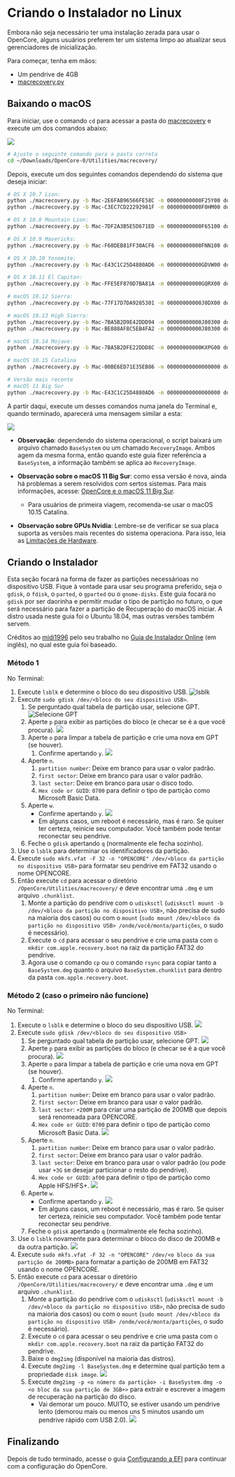 # Criando o Instalador no Linux

Embora não seja necessário ter uma instalação zerada para usar o OpenCore, alguns usuários preferem ter um sistema limpo ao atualizar seus gerenciadores de inicialização.

Para começar, tenha em mãos:

* Um pendrive de 4GB
* [macrecovery.py](https://github.com/acidanthera/OpenCorePkg/releases)
  
## Baixando o macOS

Para iniciar, use o comando `cd` para acessar a pasta do [macrecovery](https://github.com/acidanthera/OpenCorePkg/releases) e execute um dos comandos abaixo:

![](../images/installer-guide/legacy-mac-install-md/macrecovery.png)

```sh
# Ajuste o seguinte comando para a pasta correta
cd ~/Downloads/OpenCore-0/Utilities/macrecovery/
```

Depois, execute um dos seguintes comandos dependendo do sistema que deseja iniciar:

```sh
# OS X 10.7 Lion:
python ./macrecovery.py -b Mac-2E6FAB96566FE58C -m 00000000000F25Y00 download
python ./macrecovery.py -b Mac-C3EC7CD22292981F -m 00000000000F0HM00 download

# OS X 10.8 Mountain Lion:
python ./macrecovery.py -b Mac-7DF2A3B5E5D671ED -m 00000000000F65100 download

# OS X 10.9 Mavericks:
python ./macrecovery.py -b Mac-F60DEB81FF30ACF6 -m 00000000000FNN100 download

# OS X 10.10 Yosemite:
python ./macrecovery.py -b Mac-E43C1C25D4880AD6 -m 00000000000GDVW00 download

# OS X 10.11 El Capitan:
python ./macrecovery.py -b Mac-FFE5EF870D7BA81A -m 00000000000GQRX00 download

# macOS 10.12 Sierra:
python ./macrecovery.py -b Mac-77F17D7DA9285301 -m 00000000000J0DX00 download

# macOS 10.13 High Sierra:
python ./macrecovery.py -b Mac-7BA5B2D9E42DDD94 -m 00000000000J80300 download
python ./macrecovery.py -b Mac-BE088AF8C5EB4FA2 -m 00000000000J80300 download

# macOS 10.14 Mojave:
python ./macrecovery.py -b Mac-7BA5B2DFE22DDD8C -m 00000000000KXPG00 download

# macOS 10.15 Catalina
python ./macrecovery.py -b Mac-00BE6ED71E35EB86 -m 00000000000000000 download

# Versão mais recente
# macOS 11 Big Sur
python ./macrecovery.py -b Mac-E43C1C25D4880AD6 -m 00000000000000000 download
```

A partir daqui, execute um desses comandos numa janela do Terminal e, quando terminado, aparecerá uma mensagem similar a esta:

![](../images/installer-guide/legacy-mac-install-md/download-done.png)

* **Observação**: dependendo do sistema operacional, o script baixará um arquivo chamado `BaseSystem` ou um chamado `RecoveryImage`. Ambos agem da mesma forma, então quando este guia fizer referência a `BaseSystem`, a informação também se aplica ao `RecoveryImage`.

* **Observação sobre o macOS 11 Big Sur**: como essa versão é nova, ainda há problemas a serem resolvidos com sertos sistemas. Para mais informações, acesse: [OpenCore e o macOS 11 Big Sur](../extras/big-sur/README.md).
  * Para usuários de primeira viagem, recomenda-se usar o macOS 10.15 Catalina.
* **Observação sobre GPUs Nvidia**: Lembre-se de verificar se sua placa suporta as versões mais recentes do sistema operaciona. Para isso, leia as [Limitações de Hardware](../macos-limits.md).

## Criando o Instalador

Esta seção focará na forma de fazer as partições necessárioas no dispositivo USB. Fique à vontade para usar seu programa preferido, seja o `gdisk`, o `fdisk`, o `parted`, o `gparted` ou o `gnome-disks`. Este guia focará no `gdisk` por ser daorinha e permitir mudar o tipo de partição no futuro, o que será necessário para fazer a partição de Recuperação do macOS iniciar. A distro usada neste guia foi o Ubuntu 18.04, mas outras versões também servem.

Créditos ao [midi1996](https://github.com/midi1996) pelo seu trabalho no [Guia de Instalador Online](https://midi1996.github.io/hackintosh-internet-install-gitbook/) (em inglês), no qual este guia foi baseado.

### Método 1

No Terminal:

1. Execute `lsblk` e determine o bloco do seu dispositivo USB.
  ![lsblk](../images/installer-guide/linux-install-md/unknown-5.png)
2. Execute `sudo gdisk /dev/<bloco do seu dispositivo USB>`.
   1. Se perguntado qual tabela de partição usar, selecione GPT.
      ![Selecione GPT](../images/installer-guide/linux-install-md/unknown-6.png)
   2. Aperte `p` para exibir as partições do bloco \(e checar se é a que você procura\).
      ![](../images/installer-guide/linux-install-md/unknown-13.png)
   3. Aperte `o` para limpar a tabela de partição e crie uma nova em GPT (se houver).
      1. Confirme apertando `y`.
         ![](../images/installer-guide/linux-install-md/unknown-8.png)
   4. Aperte `n`.
      1. `partition number`: Deixe em branco para usar o valor padrão.
      2. `first sector`: Deixe em branco para usar o valor padrão.
      3. `last sector`: Deixe em branco para usar o disco todo.
      4. `Hex code or GUID`: `0700` para definir o tipo de partição como Microsoft Basic Data.
   5. Aperte `w`.
      * Confirme apertando `y`.
      ![](../images/installer-guide/linux-install-md/unknown-9.png)
      * Em alguns casos, um reboot é necessário, mas é raro. Se quiser ter certeza, reinicie seu computador. Você também pode tentar reconectar seu pendrive.
   6. Feche o `gdisk` apertando `q` (normalmente ele fecha sozinho).
3. Use o `lsblk` para determinar os identificadores da partição.
4. Execute `sudo mkfs.vfat -F 32 -n "OPENCORE" /dev/<bloco da partição no dispositivo USB>` para formatar seu pendrive em FAT32 usando o nome OPENCORE.
5. Então execute `cd` para acessar o diretório `/OpenCore/Utilities/macrecovery/` e deve encontrar uma `.dmg` e um arquivo `.chunklist`.
   1. Monte a partição do pendrive com o `udisksctl` (`udisksctl mount -b /dev/<bloco da partição no dispositivo USB>`, não precisa de sudo na maioria dos casos) ou com o `mount` (`sudo mount /dev/<bloco da partição no dispositivo USB> /onde/você/monta/partições`, o sudo é necessário).
   2. Execute o `cd` para acessar o seu pendrive e crie uma pasta com o `mkdir com.apple.recovery.boot` na raiz da partição FAT32 do pendrive.
   3. Agora use o comando `cp` ou o comando `rsync` para copiar tanto a `BaseSystem.dmg` quanto o arquivo `BaseSystem.chunklist` para dentro da pasta `com.apple.recovery.boot`.

### Método 2 (caso o primeiro não funcione)

No Terminal:

1. Execute o `lsblk` e determine o bloco do seu dispositivo USB.
   ![](../images/installer-guide/linux-install-md/unknown-11.png)
2. Execute `sudo gdisk /dev/<bloco do seu dispositivo USB>`
   1. Se perguntado qual tabela de partição usar, selecione GPT.
      ![](../images/installer-guide/linux-install-md/unknown-12.png)
   2. Aperte `p` para exibir as partições do bloco \(e checar se é a que você procura\).
      ![](../images/installer-guide/linux-install-md/unknown-13.png)
   3. Aperte `o` para limpar a tabela de partição e crie uma nova em GPT (se houver).
      1. Confirme apertando `y`.
         ![](../images/installer-guide/linux-install-md/unknown-14.png)
   4. Aperte `n`.
      1. `partition number`: Deixe em branco para usar o valor padrão.
      2. `first sector`: Deixe em branco para usar o valor padrão.
      3. `last sector`: `+200M` para criar uma partição de 200MB que depois será renomeada para OPENCORE.
      4. `Hex code or GUID`: `0700` para definir o tipo de partição como Microsoft Basic Data.
      ![](../images/installer-guide/linux-install-md/unknown-15.png)
   5. Aperte `n`.
      1. `partition number`: Deixe em branco para usar o valor padrão.
      2. `first sector`: Deixe em branco para usar o valor padrão.
      3. `last sector`: Deixe em branco para usar o valor padrão \(ou pode usar `+3G` se desejar particionar o resto do pendrive\).
      4. `Hex code or GUID`: `af00` para definir o tipo de partição como Apple HFS/HFS+.
      ![](../images/installer-guide/linux-install-md/unknown-16.png)
   6. Aperte `w`.
      * Confirme apertando `y`.
      ![](../images/installer-guide/linux-install-md/unknown-17.png)
      * Em alguns casos, um reboot é necessário, mas é raro. Se quiser ter certeza, reinicie seu computador. Você também pode tentar reconectar seu pendrive.
   7. Feche o `gdisk` apertando `q` (normalmente ele fecha sozinho).
3. Use o `lsblk` novamente para determinar o bloco do disco de 200MB e da outra partição.
   ![](../images/installer-guide/linux-install-md/unknown-18.png)
4. Execute `sudo mkfs.vfat -F 32 -n "OPENCORE" /dev/<o bloco da sua partição de 200MB>` para formatar a partição de 200MB em FAT32 usando o nome OPENCORE.
5. Então execute `cd` para acessar o diretório `/OpenCore/Utilities/macrecovery/` e deve encontrar uma `.dmg` e um arquivo `.chunklist`.
   1. Monte a partição do pendrive com o `udisksctl` (`udisksctl mount -b /dev/<bloco da partição no dispositivo USB>`, não precisa de sudo na maioria dos casos) ou com o `mount` (`sudo mount /dev/<bloco da partição no dispositivo USB> /onde/você/monta/partições`, o sudo é necessário).
   2. Execute o `cd` para acessar o seu pendrive e crie uma pasta com o `mkdir com.apple.recovery.boot` na raiz da partição FAT32 do pendrive.
   3. Baixe o `dmg2img` (disponível na maioria das distros).
   4. Execute `dmg2img -l BaseSystem.dmg` e determine qual partição tem a propriedade `disk image`.
      ![](../images/installer-guide/linux-install-md/unknown-20.png)
   5. Execute `dmg2img -p <o número da partição> -i BaseSystem.dmg -o <o bloc da sua partição de 3GB+>` para extrair e escrever a imagem de recuperação na partição do disco.
      * Vai demorar um pouco. MUITO, se estiver usando um pendrive lento (demorou mais ou menos uns 5 minutos usando um pendrive rápido com USB 2.0).
      ![](../images/installer-guide/linux-install-md/unknown-21.png)

## Finalizando

Depois de tudo terminado, acesse o guia [Configurando a EFI](./opencore-efi.md) para continuar com a configuração do OpenCore.
